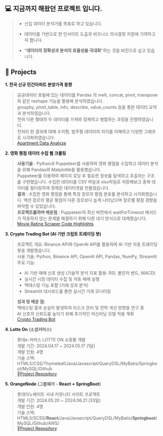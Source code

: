 💻 지금까지 해왔던 프로젝트 입니다.
----------------------------------------------------------

> -  신입 데이터 분석가를 목표로 하고 있습니다.
>
> - 데이터를 기반으로 한 인사이트 도출과 비즈니스 의사결정 지원에 기여하고자 합니다.
>
> - "**데이터의 정확성과 분석의 효율성을 극대화**"하는 것을 비전으로 삼고 있습니다.


**📍 Projects**
----------------------------------------------------------

**1. 전국 신규 민간아파트 분양가격 동향**
>  공공데이터 포털에 있는 데이터를 Pandas 의 melt, concat, pivot, transpose 와 같은 reshape 기능을 활용해 분석하였습니다.<br>
> groupby, pivot_table, info, describe, value_counts 등을 통한 데이터 요약과 분석하였습니다.<br>
> 전혀 다른 형태의 두 데이터를 가져와 정제하고 병합하는 과정을 진행하였습니다.<br>
> 전처리 한 결과에 대해 수치형, 범주형 데이터의 차이를 이해하고 다양한 그래프로 시각화하였습니다.<br>
[Apartment Data Analyze](https://github.com/TaeeeY/Apartment)<br>


**2. 영화 평점 데이터 수집 웹 크롤링**
> **사용기술** : Python과 Puppeteer를 사용하여 영화 평점을 수집하고 데이터 분석을 위해 Pandas와 Matplotlib을 활용했습니다.<br>
> Puppeteer를 이용하여 페이지 로딩 후 필요한 정보를 탐색하고 추출하는 구조를 구현했습니다. 수집한 데이터를 CSV 파일과 xlsx파일로 저장해보고 중복 데이터를 필터링하여 정제된 데이터셋을 만들었습니다.<br>
> **결과** : 수집한 영화 평점을 통해 특정 장르의 평점 분포를 분석하고 시각화했습니다. 액션 장르의 평균 평점이 다른 장르보다 높게 나타났으며 장르별 평점 경향을 파악할 수 있었습니다.<br>
> **프로젝트를하며 배운점** : Puppeteer의 최신 버전에서 waitForTimeout 메서드가 작동하지 않는 문제를 해결하기 위해 다른 대기 방식으로 대체했습니다.<br>
  [Movie Rating Scraper Code Highlights](https://github.com/TaeeeY/Movie-Rating-Scraper-Code-Highlights)<br>

**3. Crypto Trading Bot (AI 기반 크립토 트레이딩 봇)**<br>

> 프로젝트 개요: Binance API와 OpenAI API를 활용하여 AI 기반 자동 트레이딩 봇을 개발했습니다.<br>
> 사용 기술: Python, Binance API, OpenAI API, Pandas, NumPy, Streamlit<br>
> 주요 기능:<br>
> 
> - AI 기반 매매 신호 생성 (기술적 분석 지표 활용: RSI, 볼린저 밴드, MACD)<br>
> - 실시간 시장 데이터 수집 및 자동 매매 실행<br>
> - 백테스팅 기능 포함 (거래 성과 분석)<br>
> - Streamlit 대시보드를 통한 실시간 거래 모니터링<br>
>
> **성과 및 배운 점:**<br>
> 백테스팅 결과 손실이 발생하여 리스크 관리 및 전략 개선 방향을 연구 중<br>
> AI 신호의 신뢰도를 높이기 위해 추가적인 머신러닝 모델 적용 계획<br>
> [Crypto Trading Bot](https://github.com/TaeeeY/crypto-trading-bot)<br>




**4. Lotte On** (소셜커머스)
> 롯데e-커머스 LOTTE ON 쇼핑몰 개발<br>
> 개발 기간: 2024.04.17 ~ 2024.05.17 (1달)<br>
> 개발 인원: 4명<br>
> 기술 스택: HTML5/CSS/Thymeleaf/Java/Javascript/QueryDSL/MyBatis/Springboot/MySQL/Github<br>
> 📝[Project Repository](https://github.com/Taeyoung20230727/myLotteOn)<br>


**5. OrangeNode** (그룹웨어 - **React + SpringBoot**)
> 롯데이노베이트 사내 커뮤니티 사이트 프로젝트<br>
> 개발 기간: 2024.05.20 ~ 2024.06.21 (33일)<br>
> 개발 인원: 4명<br>
> 기술 스택: HTML5/SCSS/**React**/Java/Javascript/QueryDSL/MyBatis/**Springboot**/MySQL/Github/AWS/<br>
> 📝[Project Repository](https://github.com/Taeyoung20230727/OrangeNode-F)<br>

